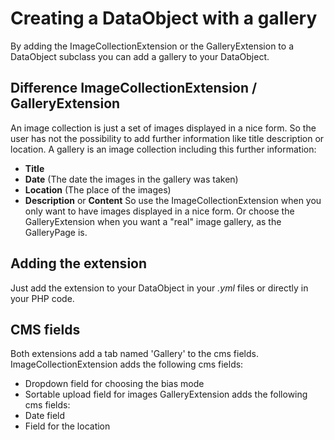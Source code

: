 # Creating a DataObject with a gallery
By adding the ImageCollectionExtension or the GalleryExtension to a DataObject subclass you can add a gallery to your DataObject.

## Difference ImageCollectionExtension / GalleryExtension ##
An image collection is just a set of images displayed in a nice form. So the user has not the possibility to add further information like title description or location.
A gallery is an image collection including this further information:
 - __Title__
 - __Date__ (The date the images in the gallery was taken)
 - __Location__ (The place of the images)
 - __Description__ or __Content__
So use the ImageCollectionExtension when you only want to have images displayed in a nice form.
Or choose the GalleryExtension when you want a "real" image gallery, as the GalleryPage is.

## Adding the extension ##
Just add the extension to your DataObject in your _.yml_ files or directly in your PHP code.

## CMS fields ##
Both extensions add a tab named 'Gallery' to the cms fields.  
ImageCollectionExtension adds the following cms fields:
 - Dropdown field for choosing the bias mode
 - Sortable upload field for images
GalleryExtension adds the following cms fields:
 - Date field
 - Field for the location